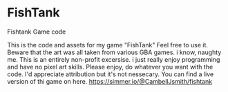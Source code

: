# FishTank
 Fishtank Game code

This is the code and assets for my game "FishTank"
Feel free to use it. Beware that the art was all taken from various GBA games. i know, naughty me. This is an entirely non-profit excersise. i just really enjoy programming and have no pixel art skills.
Please enjoy, do whatever you want with the code. I'd appreciate attribution but it's not nessecary.
You can find a live version of thi game on here. https://simmer.io/@CambellJsmith/fishtank

